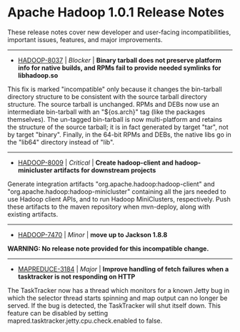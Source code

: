
<!---
# Licensed to the Apache Software Foundation (ASF) under one
# or more contributor license agreements.  See the NOTICE file
# distributed with this work for additional information
# regarding copyright ownership.  The ASF licenses this file
# to you under the Apache License, Version 2.0 (the
# "License"); you may not use this file except in compliance
# with the License.  You may obtain a copy of the License at
#
#     http://www.apache.org/licenses/LICENSE-2.0
#
# Unless required by applicable law or agreed to in writing, software
# distributed under the License is distributed on an "AS IS" BASIS,
# WITHOUT WARRANTIES OR CONDITIONS OF ANY KIND, either express or implied.
# See the License for the specific language governing permissions and
# limitations under the License.
-->
# Apache Hadoop  1.0.1 Release Notes

These release notes cover new developer and user-facing incompatibilities, important issues, features, and major improvements.


---

* [HADOOP-8037](https://issues.apache.org/jira/browse/HADOOP-8037) | *Blocker* | **Binary tarball does not preserve platform info for native builds, and RPMs fail to provide needed symlinks for libhadoop.so**

This fix is marked "incompatible" only because it changes the bin-tarball directory structure to be consistent with the source tarball directory structure.  The source tarball is unchanged.  RPMs and DEBs now use an intermediate bin-tarball with an "${os.arch}" tag (like the packages themselves). The un-tagged bin-tarball is now multi-platform and retains the structure of the source tarball; it is in fact generated by target "tar", not by target "binary". Finally, in the 64-bit RPMs and DEBs, the native libs go in the "lib64" directory instead of "lib".


---

* [HADOOP-8009](https://issues.apache.org/jira/browse/HADOOP-8009) | *Critical* | **Create hadoop-client and hadoop-minicluster artifacts for downstream projects**

Generate integration artifacts "org.apache.hadoop:hadoop-client" and "org.apache.hadoop:hadoop-minicluster" containing all the jars needed to use Hadoop client APIs, and to run Hadoop MiniClusters, respectively.  Push these artifacts to the maven repository when mvn-deploy, along with existing artifacts.


---

* [HADOOP-7470](https://issues.apache.org/jira/browse/HADOOP-7470) | *Minor* | **move up to Jackson 1.8.8**

**WARNING: No release note provided for this incompatible change.**


---

* [MAPREDUCE-3184](https://issues.apache.org/jira/browse/MAPREDUCE-3184) | *Major* | **Improve handling of fetch failures when a tasktracker is not responding on HTTP**

The TaskTracker now has a thread which monitors for a known Jetty bug in which the selector thread starts spinning and map output can no longer be served. If the bug is detected, the TaskTracker will shut itself down. This feature can be disabled by setting mapred.tasktracker.jetty.cpu.check.enabled to false.



